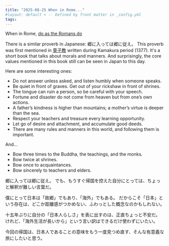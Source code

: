 ```yaml
---
title: "2025-08-25 When in Rome..."
#layout: default < -- Defined by front matter in _config.yml
tags:
---
```


When in Rome, [do as the Romans do](https://bigthink.com/the-past/history-of-drugs-ancient-greece-rome/)

There is a similar proverb in Japanese: 郷に入っては郷に従え。
This proverb was first mentioned in [童子教](https://ja.wikipedia.org/wiki/%E7%AB%A5%E5%AD%90%E6%95%99) written during Kamakura period (1377).
It's a short book that talks about morals and manners. And surprisingly, the core values mentioned in this book still can be seen in Japan to this day. 

Here are some interesting ones:
- Do not answer unless asked, and listen humbly when someone speaks.
- Be quiet in front of graves. Get out of your rickshaw in front of shrines.
- The tongue can ruin a person, so be careful with your speech.
- Fortune and disaster do not come from heaven but from one’s own actions.
- A father’s kindness is higher than mountains; a mother’s virtue is deeper than the sea.
- Respect your teachers and treasure every learning opportunity.
- Let go of desire and attachment, and accumulate good deeds.
- There are many rules and manners in this world, and following them is important.

And...
- Bow three times to the Buddha, the teachings, and the monks.
- Bow twice at shrines.
- Bow once to acquaintances.
- Bow sincerely to teachers and elders.

郷に入っては郷に従え。
でも、もうすぐ帰国を控えた自分にとっては、ちょっと解釈が難しい言葉だ。

僕にとって日本は「故郷」でもあり、「海外」でもある。
だからこそ「日本」という存在は、どこか距離感がつかめない、ふわっとした概念なのかもしれない。

十五年ぶりに自分の「日本人らしさ」を表に出すのは、正直ちょっと不安だ。
けれど、「海外生活が長いから」という言い訳はできるだけ使わずにいたい。

今回の帰国は、日本人であることの意味をもう一度見つめ直す、そんな有意義な旅にしたいと思う。